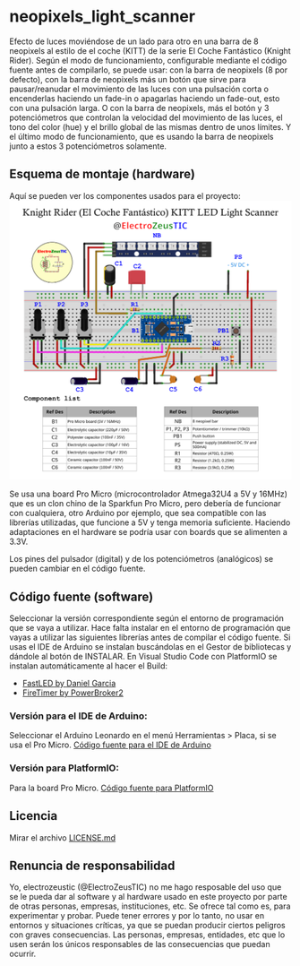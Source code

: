neopixels_light_scanner
=============================
Efecto de luces moviéndose de un lado para otro en una barra de 8 neopixels al estilo de el coche (KITT) de la serie El Coche Fantástico (Knight Rider).
Según el modo de funcionamiento, configurable mediante el código fuente antes de compilarlo, se puede usar: con la barra de neopixels (8 por defecto),
con la barra de neopixels más un botón que sirve para pausar/reanudar el movimiento de las luces con una pulsación corta o encenderlas haciendo un
fade-in o apagarlas haciendo un fade-out, esto con una pulsación larga. O con la barra de neopixels, más el botón y 3 potenciómetros que controlan la
velocidad del movimiento de las luces, el tono del color (hue) y el brillo global de las mismas dentro de unos límites. Y el último modo de
funcionamiento, que es usando la barra de neopixels junto a estos 3 potenciómetros solamente.

## Esquema de montaje (hardware)
Aquí se pueden ver los componentes usados para el proyecto:
![MONTAJE](images/assembly.png)

Se usa una board Pro Micro (microcontrolador Atmega32U4 a 5V y 16MHz) que es un clon chino de la Sparkfun Pro Micro, pero debería de funcionar con cualquiera,
otro Arduino por ejemplo, que sea compatible con las librerías utilizadas, que funcione a 5V y tenga memoria suficiente. Haciendo adaptaciones en el hardware
se podría usar con boards que se alimenten a 3.3V.

Los pines del pulsador (digital) y de los potenciómetros (analógicos) se pueden cambiar en el código fuente.

## Código fuente (software)
Seleccionar la versión correspondiente según el entorno de programación que se vaya a utilizar.
Hace falta instalar en el entorno de programación que vayas a utilizar las siguientes librerías antes de compilar el código fuente. Si usas el IDE de
Arduino se instalan buscándolas en el Gestor de bibliotecas y dándole al botón de INSTALAR. En Visual Studio Code con PlatformIO se instalan automáticamente
al hacer el Build:
- [FastLED by Daniel Garcia](https://github.com/FastLED/FastLED)
- [FireTimer by PowerBroker2](https://github.com/PowerBroker2/FireTimer)

### Versión para el IDE de Arduino:
Seleccionar el Arduino Leonardo en el menú Herramientas > Placa, si se usa el Pro Micro.
[Código fuente para el IDE de Arduino](ArduinoIDE/)

### Versión para PlatformIO:
Para la board Pro Micro.
[Código fuente para PlatformIO](PlatformIO/)

## Licencia
Mirar el archivo [LICENSE.md](./LICENSE.md)

## Renuncia de responsabilidad
Yo, electrozeustic (@ElectroZeusTIC) no me hago resposable del uso que se le pueda dar al software y al hardware usado en este proyecto por parte
de otras personas, empresas, instituciones, etc. Se ofrece tal como es, para experimentar y probar. Puede tener errores y por lo tanto, no usar en
entornos y situaciones críticas, ya que se puedan producir ciertos peligros con graves consecuencias. Las personas, empresas, entidades, etc que lo
usen serán los únicos responsables de las consecuencias que puedan ocurrir.
